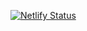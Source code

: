 [![Netlify Status](https://api.netlify.com/api/v1/badges/b1968a0a-96ea-4ad3-aa19-4b5a149c388c/deploy-status)](https://app.netlify.com/sites/clever-jepsen-240396/deploys)
